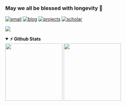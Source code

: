 ### May we all be blessed with longevity 👋

[![email](https://img.shields.io/badge/lmy0217@126.com-D14836.svg?&style=flat-square&logo=gmail&logoColor=white)](mailto:lmy0217@126.com)
[![blog](https://img.shields.io/badge/myluo.cn-0077B5.svg?&style=flat-square&logo=blogger&logoColor=white)](https://myluo.cn)
[![projects](https://img.shields.io/badge/projects-2EC866.svg?&style=flat-square&logo=when-i-work&logoColor=white)](https://webapps.myluo.cn/en)
[![scholar](https://img.shields.io/badge/scholar-4285F4.svg?&style=flat-square&logo=google-scholar&logoColor=white)](https://scholar.google.com.hk/citations?user=LwZENJ8AAAAJ)

![](https://komarev.com/ghpvc/?username=Lmy0217&label=Views&style=flat-square)

<!--details>	
  <summary><b>📊 This week I spent my time on</b></summary>

![Wwakatime stats](https://github-readme-stats-taupe-two.vercel.app/api/wakatime?username=Lmy0217&hide_title=true&hide_border=true&langs_count=8)

</details-->


<details open>	
  <summary><b>⚡ Github Stats</b></summary>

<img height="180em" src="https://github-readme-stats.vercel.app/api?username=Lmy0217&show_icons=true&hide_border=true&count_private=true&include_all_commits=true" />
<img height="180em" src="https://github-readme-stats.vercel.app/api/top-langs/?username=Lmy0217&show_icons=true&hide_border=true&layout=compact&langs_count=10&hide=Makefile,CSS,JavaScript,Perl,CMake,Raku"/>
</details>
